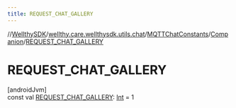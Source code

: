 ```yaml
---
title: REQUEST_CHAT_GALLERY
---
```

//[WellthySDK](../../../../index.html)/[wellthy.care.wellthysdk.utils.chat](../../index.html)/[MQTTChatConstants](../index.html)/[Companion](index.html)/[REQUEST_CHAT_GALLERY](-r-e-q-u-e-s-t_-c-h-a-t_-g-a-l-l-e-r-y.html)



# REQUEST_CHAT_GALLERY



[androidJvm]\
const val [REQUEST_CHAT_GALLERY](-r-e-q-u-e-s-t_-c-h-a-t_-g-a-l-l-e-r-y.html): [Int](https://kotlinlang.org/api/latest/jvm/stdlib/kotlin/-int/index.html) = 1




